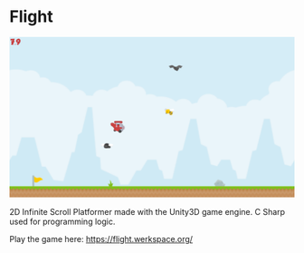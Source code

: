 # Flight

![alt text](/ghbanner.png?raw=true "Screenshot")

2D Infinite Scroll Platformer made with the Unity3D game engine. C Sharp used for programming logic.

Play the game here: https://flight.werkspace.org/
